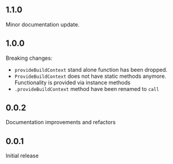 ## 1.1.0

Minor documentation update.

## 1.0.0

Breaking changes:

* `provideBuildContext` stand alone function has been dropped.
* `ProvideBuildContext` does not have static methods anymore. Functionality is provided via instance methods
* `.provideBuildContext` method have been renamed to `call`

## 0.0.2

Documentation improvements and refactors

## 0.0.1

Initial release
